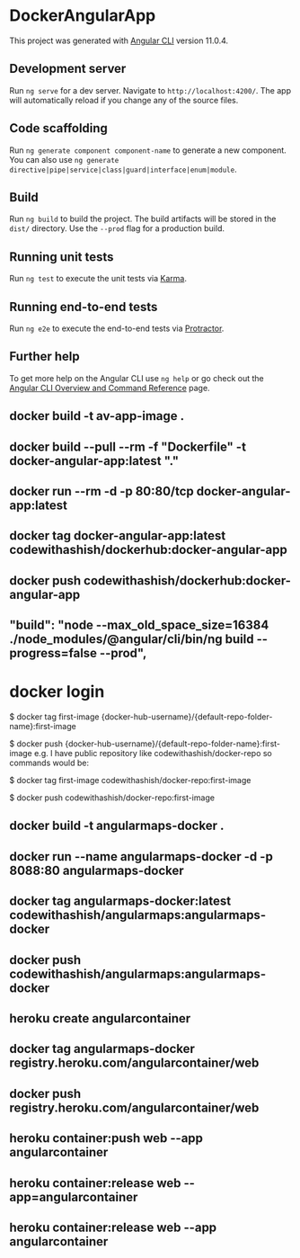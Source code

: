 # DockerAngularApp

This project was generated with [Angular CLI](https://github.com/angular/angular-cli) version 11.0.4.

## Development server

Run `ng serve` for a dev server. Navigate to `http://localhost:4200/`. The app will automatically reload if you change any of the source files.

## Code scaffolding

Run `ng generate component component-name` to generate a new component. You can also use `ng generate directive|pipe|service|class|guard|interface|enum|module`.

## Build

Run `ng build` to build the project. The build artifacts will be stored in the `dist/` directory. Use the `--prod` flag for a production build.

## Running unit tests

Run `ng test` to execute the unit tests via [Karma](https://karma-runner.github.io).

## Running end-to-end tests

Run `ng e2e` to execute the end-to-end tests via [Protractor](http://www.protractortest.org/).

## Further help

To get more help on the Angular CLI use `ng help` or go check out the [Angular CLI Overview and Command Reference](https://angular.io/cli) page.


## docker build -t av-app-image .

## docker build --pull --rm  -f "Dockerfile" -t docker-angular-app:latest "."

## docker run --rm -d -p 80:80/tcp docker-angular-app:latest

## docker tag docker-angular-app:latest codewithashish/dockerhub:docker-angular-app

## docker push codewithashish/dockerhub:docker-angular-app

## "build": "node --max_old_space_size=16384 ./node_modules/@angular/cli/bin/ng build --progress=false --prod",


# docker login
<enter user name and password for Docker Hub Repository>

$ docker tag first-image {docker-hub-username}/{default-repo-folder-name}:first-image

$ docker push {docker-hub-username}/{default-repo-folder-name}:first-image
e.g. I have public repository like codewithashish/docker-repo so commands would be:

$ docker tag first-image codewithashish/docker-repo:first-image

$ docker push codewithashish/docker-repo:first-image

## docker build -t angularmaps-docker .

## docker run --name angularmaps-docker -d -p 8088:80 angularmaps-docker

## docker tag angularmaps-docker:latest codewithashish/angularmaps:angularmaps-docker

## docker push codewithashish/angularmaps:angularmaps-docker


## heroku create angularcontainer

## docker tag angularmaps-docker registry.heroku.com/angularcontainer/web

## docker push registry.heroku.com/angularcontainer/web

## heroku container:push web --app angularcontainer

## heroku container:release web --app=angularcontainer

## heroku container:release  web --app angularcontainer

